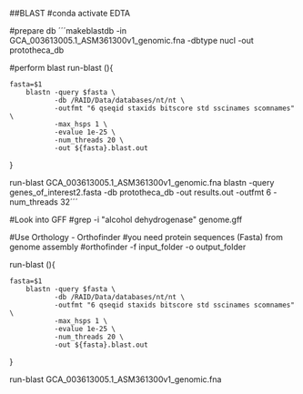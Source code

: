 ##BLAST
#conda activate EDTA

#prepare db
´´´makeblastdb -in GCA_003613005.1_ASM361300v1_genomic.fna -dbtype nucl -out prototheca_db

#perform blast
run-blast (){

    fasta=$1
        blastn -query $fasta \
               -db /RAID/Data/databases/nt/nt \
               -outfmt "6 qseqid staxids bitscore std sscinames scomnames" \
               -max_hsps 1 \
               -evalue 1e-25 \
               -num_threads 20 \
               -out ${fasta}.blast.out
}

run-blast GCA_003613005.1_ASM361300v1_genomic.fna
blastn -query genes_of_interest2.fasta -db prototheca_db -out results.out -outfmt 6 -num_threads 32´´´

#Look into GFF
#grep -i "alcohol dehydrogenase" genome.gff


#Use Orthology - Orthofinder
#you need protein sequences (Fasta) from genome assembly
#orthofinder -f input_folder -o output_folder

run-blast (){

    fasta=$1
        blastn -query $fasta \
               -db /RAID/Data/databases/nt/nt \
               -outfmt "6 qseqid staxids bitscore std sscinames scomnames" \
               -max_hsps 1 \
               -evalue 1e-25 \
               -num_threads 20 \
               -out ${fasta}.blast.out
}

run-blast GCA_003613005.1_ASM361300v1_genomic.fna
